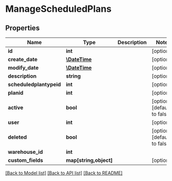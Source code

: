 # ManageScheduledPlans

## Properties
Name | Type | Description | Notes
------------ | ------------- | ------------- | -------------
**id** | **int** |  | [optional] 
**create_date** | [**\DateTime**](\DateTime.md) |  | [optional] 
**modify_date** | [**\DateTime**](\DateTime.md) |  | [optional] 
**description** | **string** |  | [optional] 
**scheduledplantypeid** | **int** |  | [optional] 
**planid** | **int** |  | [optional] 
**active** | **bool** |  | [optional] [default to false]
**user** | **int** |  | [optional] 
**deleted** | **bool** |  | [optional] [default to false]
**warehouse_id** | **int** |  | 
**custom_fields** | **map[string,object]** |  | [optional] 

[[Back to Model list]](../README.md#documentation-for-models) [[Back to API list]](../README.md#documentation-for-api-endpoints) [[Back to README]](../README.md)


